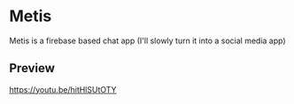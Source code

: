 # Metis
Metis is a firebase based chat app (I'll slowly turn it into a social media app)

## Preview

https://youtu.be/hitHlSUtOTY
